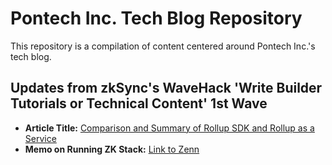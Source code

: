 # Pontech Inc. Tech Blog Repository

This repository is a compilation of content centered around Pontech Inc.'s tech blog.

## Updates from zkSync's WaveHack 'Write Builder Tutorials or Technical Content' 1st Wave

- **Article Title:** [Comparison and Summary of Rollup SDK and Rollup as a Service](https://www.pontech.dev/post/rollup-sdk-rollup-as-a-service)
- **Memo on Running ZK Stack:** [Link to Zenn](https://zenn.dev/link/comments/8174308e1a65ca)
